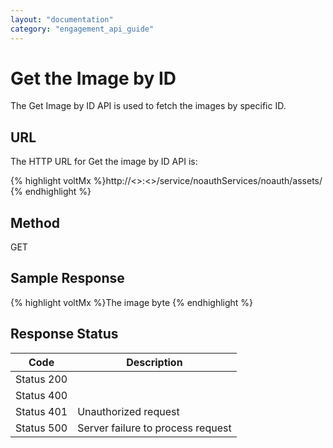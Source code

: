 ```yaml
---
layout: "documentation"
category: "engagement_api_guide"
---
```


# Get the Image by ID

The Get Image by ID API is used to fetch the images by specific ID.

## URL

The HTTP URL for Get the image by ID API is:

{% highlight voltMx %}http://<<host>>:<<port>>/service/noauthServices/noauth/assets/<id>
{% endhighlight %}

## Method

GET

## Sample Response

{% highlight voltMx %}The image byte
{% endhighlight %}

## Response Status

| Code       | Description                       |
| ---------- | --------------------------------- |
| Status 200 |                                   |
| Status 400 |                                   |
| Status 401 | Unauthorized request              |
| Status 500 | Server failure to process request |
